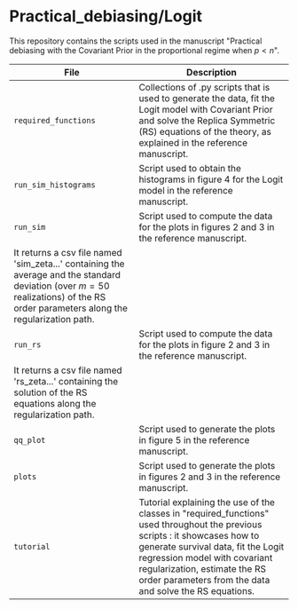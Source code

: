 # Practical_debiasing/Logit

This repository contains the scripts used in the manuscript "Practical debiasing with the Covariant Prior in the proportional regime when $p<n$".


| File                          | Description                                                                                                                                                    |
|-------------------------------|----------------------------------------------------------------------------------------------------------------------------------------------------------------|
|```required_functions```| Collections of .py scripts that is used to generate the data, fit the Logit model with Covariant Prior and solve the Replica Symmetric (RS) equations of the theory, as explained in the reference manuscript. | 
|```run_sim_histograms```| Script used to obtain the histograms in figure $4$ for the Logit model in the reference manuscript. |
|```run_sim```| Script used to compute the data for the plots in figures $2$ and $3$ in the reference manuscript.
It returns a csv file named 'sim_zeta...' containing the average and the standard deviation (over $m =50$ realizations) of the RS order parameters along the regularization path. |
|```run_rs```| Script used to compute the data for the plots in figure $2$ and $3$ in the reference manuscript. 
It returns a csv file named 'rs_zeta...' containing the solution of the RS equations along the regularization path. |
| ```qq_plot ```| Script used to generate the plots in figure $5$ in the reference manuscript. |
| ```plots ```|Script used to generate the plots in figures $2$ and $3$ in the reference manuscript.  |
|```tutorial ```| Tutorial explaining the use of the classes in "required_functions" used throughout the previous scripts : it showcases how to generate survival data, fit the Logit regression model with covariant regularization, estimate the RS order parameters from the data and solve the RS equations.|    